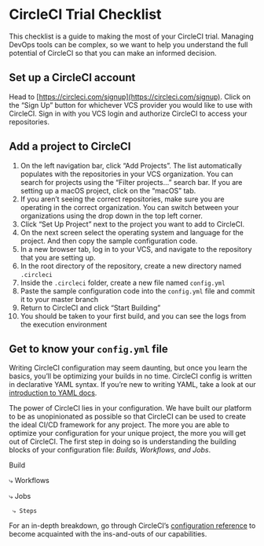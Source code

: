 # CircleCI Trial Checklist
This checklist is a guide to making the most of your CircleCI trial. Managing DevOps tools can be complex, so we want to help you understand the full potential of CircleCI so that you can make an informed decision.

## Set up a CircleCI account
Head to [https://circleci.com/signup](https://circleci.com/signup). Click on the “Sign Up” button for whichever VCS provider you would like to use with CircleCI. Sign in with you VCS login and authorize CircleCI to access your repositories.

## Add a project to CircleCI
1. On the left navigation bar, click “Add Projects”. The list automatically populates with the repositories in your VCS organization. You can search for projects using the “Filter projects…” search bar. If you are setting up a macOS project, click on the “macOS” tab.
2. If you aren’t seeing the correct repositories, make sure you are operating in the correct organization. You can switch between your organizations using the drop down in the top left corner.
3. Click “Set Up Project” next to the project you want to add to CircleCI.
4. On the next screen select the operating system and language for the project. And then copy the sample configuration code.
5. In a new browser tab, log in to your VCS, and navigate to the repository that you are setting up.
6. In the root directory of the repository, create a new directory named `.circleci`
7. Inside the `.circleci` folder, create a new file named `config.yml`
8. Paste the sample configuration code into the `config.yml` file and commit it to your master branch
9. Return to CircleCI and click “Start Building”
10. You should be taken to your first build, and you can see the logs from the execution environment

## Get to know your `config.yml` file
Writing CircleCI configuration may seem daunting, but once you learn the basics, you’ll be optimizing your builds in no time. CircleCI config is written in declarative YAML syntax. If you’re new to writing YAML, take a look at our [introduction to YAML docs](https://circleci.com/docs/2.0/writing-yaml/#section=configuration).

The power of CircleCI lies in your configuration. We have built our platform to be as unopinionated as possible so that CircleCI can be used to create the ideal CI/CD framework for any project. The more you are able to optimize your configuration for your unique project, the more you will get out of CircleCI. The first step in doing so is understanding the building blocks of your configuration file: _Builds, Workflows, and Jobs_.

Build

 ⤷ Workflows

   ⤷ Jobs

     ⤷ Steps

For an in-depth breakdown, go through CircleCI’s [configuration reference](https://circleci.com/docs/2.0/configuration-reference/#section=configuration) to become acquainted with the ins-and-outs of our capabilities.
